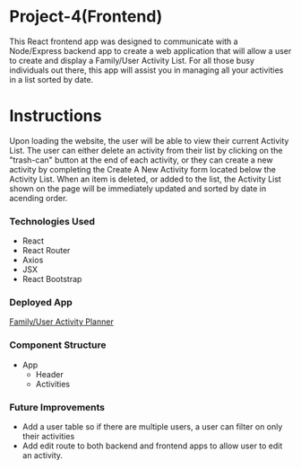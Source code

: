 # Project-4(Frontend)

This React frontend app was designed to communicate with a Node/Express backend app to create a web application that will allow a user to create and display a Family/User Activity List. For all those busy individuals out there, this app will assist you in managing all your activities in a list sorted by date.

# Instructions

Upon loading the website, the user will be able to view their current Activity List.  The user can either delete an activity from their list by clicking on the "trash-can" button at the end of each activity, or they can create a new activity by completing the Create A New Activity form located below the Activity List.  When an item is deleted, or added to the list, the Activity List shown on the page will be immediately updated and sorted by date in acending order.

### Technologies Used
- React
- React Router
- Axios
- JSX
- React Bootstrap

### Deployed App

[Family/User Activity Planner](https://github.com/hx13978/Unit_4_Project_Frontend)

### Component Structure
- App
    - Header
    - Activities

### Future Improvements
- Add a user table so if there are multiple users, a user can filter on only their activities
- Add edit route to both backend and frontend apps to allow user to edit an activity.
